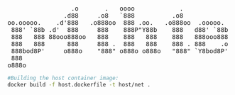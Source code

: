 <pre align="center">
                 .o       .   oooo            .                          .   
               .d88     .o8   `888          .o8                        .o8   
oo.ooooo.    .d'888   .o888oo  888 .oo.   .o888oo  .ooooo.   .oooo.o .o888oo 
 888' `88b .d'  888     888    888P"Y88b    888   d88' `88b d88(  "8   888   
 888   888 88ooo888oo   888    888   888    888   888ooo888 `"Y88b.    888   
 888   888      888     888 .  888   888    888 . 888    .o o.  )88b   888 . 
 888bod8P'     o888o    "888" o888o o888o   "888" `Y8bod8P' 8""888P'   "888" 
 888                                                                         
o888o                                                                        
</pre>

```bash
#Building the host container image:
docker build -f host.dockerfile -t host/net .
```

